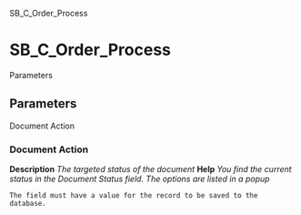 
SB_C_Order_Process
# SB_C_Order_Process



Parameters
## Parameters


Document Action
### Document Action

**Description**
 *The targeted status of the document*
**Help**
 *You find the current status in the Document Status field. The options are listed in a popup*

```
The field must have a value for the record to be saved to the database.
```